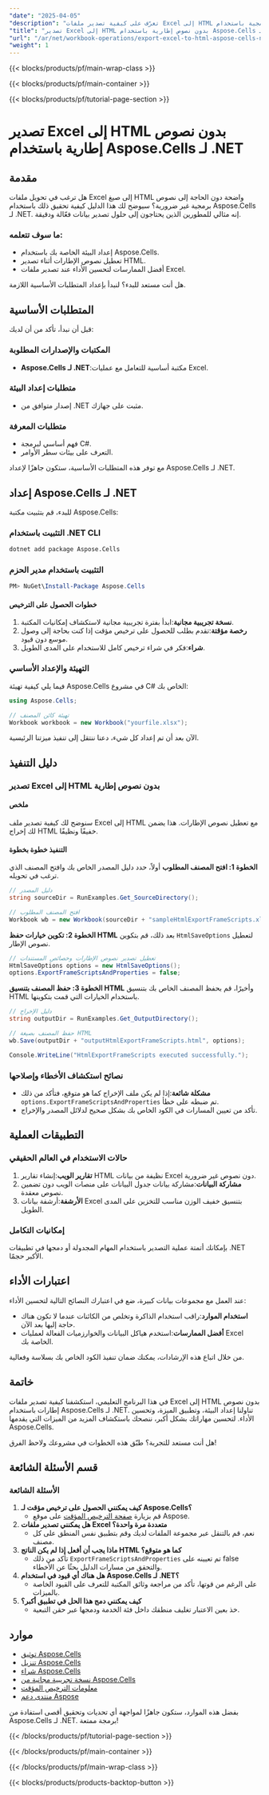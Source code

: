 ```yaml
---
"date": "2025-04-05"
"description": "تعرّف على كيفية تصدير ملفات Excel إلى HTML نظيف وخالٍ من النصوص البرمجية باستخدام Aspose.Cells لـ .NET. مثالي لإعداد التقارير على الويب ومشاركة البيانات."
"title": "تصدير Excel إلى HTML بدون نصوص إطارية باستخدام Aspose.Cells لـ .NET"
"url": "/ar/net/workbook-operations/export-excel-to-html-aspose-cells-net/"
"weight": 1
---
```


{{< blocks/products/pf/main-wrap-class >}}

{{< blocks/products/pf/main-container >}}

{{< blocks/products/pf/tutorial-page-section >}}


# تصدير Excel إلى HTML بدون نصوص إطارية باستخدام Aspose.Cells لـ .NET

## مقدمة

هل ترغب في تحويل ملفات Excel إلى صيغ HTML واضحة دون الحاجة إلى نصوص برمجية غير ضرورية؟ سيوضح لك هذا الدليل كيفية تحقيق ذلك باستخدام Aspose.Cells لـ .NET. إنه مثالي للمطورين الذين يحتاجون إلى حلول تصدير بيانات فعّالة ودقيقة.

### ما سوف تتعلمه:
- إعداد البيئة الخاصة بك باستخدام Aspose.Cells.
- تعطيل نصوص الإطارات أثناء تصدير HTML.
- أفضل الممارسات لتحسين الأداء عند تصدير ملفات Excel.

هل أنت مستعد للبدء؟ لنبدأ بإعداد المتطلبات الأساسية اللازمة.

## المتطلبات الأساسية

قبل أن نبدأ، تأكد من أن لديك:

### المكتبات والإصدارات المطلوبة
- **Aspose.Cells لـ .NET**:مكتبة أساسية للتعامل مع عمليات Excel.
  
### متطلبات إعداد البيئة
- إصدار متوافق من .NET مثبت على جهازك.

### متطلبات المعرفة
- فهم أساسي لبرمجة C#.
- التعرف على بيئات سطر الأوامر.

مع توفر هذه المتطلبات الأساسية، ستكون جاهزًا لإعداد Aspose.Cells لـ .NET.

## إعداد Aspose.Cells لـ .NET

للبدء، قم بتثبيت مكتبة Aspose.Cells:

### التثبيت باستخدام .NET CLI
```bash
dotnet add package Aspose.Cells
```

### التثبيت باستخدام مدير الحزم
```powershell
PM> NuGet\Install-Package Aspose.Cells
```

#### خطوات الحصول على الترخيص
1. **نسخة تجريبية مجانية**:ابدأ بفترة تجريبية مجانية لاستكشاف إمكانيات المكتبة.
2. **رخصة مؤقتة**:تقدم بطلب للحصول على ترخيص مؤقت إذا كنت بحاجة إلى وصول موسع دون قيود.
3. **شراء**:فكر في شراء ترخيص كامل للاستخدام على المدى الطويل.

### التهيئة والإعداد الأساسي
فيما يلي كيفية تهيئة Aspose.Cells في مشروع C# الخاص بك:
```csharp
using Aspose.Cells;

// تهيئة كائن المصنف
Workbook workbook = new Workbook("yourfile.xlsx");
```

الآن بعد أن تم إعداد كل شيء، دعنا ننتقل إلى تنفيذ ميزتنا الرئيسية.

## دليل التنفيذ

### تصدير Excel إلى HTML بدون نصوص إطارية

#### ملخص
سنوضح لك كيفية تصدير ملف Excel إلى HTML مع تعطيل نصوص الإطارات. هذا يضمن لك إخراج HTML خفيفًا ونظيفًا.

#### التنفيذ خطوة بخطوة
**الخطوة 1: افتح المصنف المطلوب**
أولاً، حدد دليل المصدر الخاص بك وافتح المصنف الذي ترغب في تحويله.
```csharp
// دليل المصدر
string sourceDir = RunExamples.Get_SourceDirectory();

// افتح المصنف المطلوب
Workbook wb = new Workbook(sourceDir + "sampleHtmlExportFrameScripts.xlsx");
```

**الخطوة 2: تكوين خيارات حفظ HTML**
بعد ذلك، قم بتكوين `HtmlSaveOptions` لتعطيل نصوص الإطار.
```csharp
// تعطيل تصدير نصوص الإطارات وخصائص المستندات
HtmlSaveOptions options = new HtmlSaveOptions();
options.ExportFrameScriptsAndProperties = false;
```

**الخطوة 3: حفظ المصنف بتنسيق HTML**
وأخيرًا، قم بحفظ المصنف الخاص بك بتنسيق HTML باستخدام الخيارات التي قمت بتكوينها.
```csharp
// دليل الإخراج
string outputDir = RunExamples.Get_OutputDirectory();

// حفظ المصنف بصيغة HTML
wb.Save(outputDir + "outputHtmlExportFrameScripts.html", options);

Console.WriteLine("HtmlExportFrameScripts executed successfully.");
```

### نصائح استكشاف الأخطاء وإصلاحها
- **مشكلة شائعة**:إذا لم يكن ملف الإخراج كما هو متوقع، فتأكد من ذلك `options.ExportFrameScriptsAndProperties` تم ضبطه على خطأ.
- تأكد من تعيين المسارات في الكود الخاص بك بشكل صحيح لدلائل المصدر والإخراج.

## التطبيقات العملية

### حالات الاستخدام في العالم الحقيقي
1. **تقارير الويب**:إنشاء تقارير HTML نظيفة من بيانات Excel دون نصوص غير ضرورية.
2. **مشاركة البيانات**:مشاركة بيانات جدول البيانات على منصات الويب دون تضمين نصوص معقدة.
3. **الأرشفة**:أرشفة بيانات Excel بتنسيق خفيف الوزن مناسب للتخزين على المدى الطويل.

### إمكانيات التكامل
بإمكانك أتمتة عملية التصدير باستخدام المهام المجدولة أو دمجها في تطبيقات .NET الأكبر حجمًا.

## اعتبارات الأداء
عند العمل مع مجموعات بيانات كبيرة، ضع في اعتبارك النصائح التالية لتحسين الأداء:
- **استخدام الموارد**:راقب استخدام الذاكرة وتخلص من الكائنات عندما لا تكون هناك حاجة إليها بعد الآن.
- **أفضل الممارسات**:استخدم هياكل البيانات والخوارزميات الفعالة لعمليات Excel الخاصة بك.

من خلال اتباع هذه الإرشادات، يمكنك ضمان تنفيذ الكود الخاص بك بسلاسة وفعالية.

## خاتمة

في هذا البرنامج التعليمي، استكشفنا كيفية تصدير ملفات Excel إلى HTML بدون نصوص إطارات باستخدام Aspose.Cells لـ .NET. تناولنا إعداد البيئة، وتطبيق الميزة، وتحسين الأداء. لتحسين مهاراتك بشكل أكبر، ننصحك باستكشاف المزيد من الميزات التي يقدمها Aspose.Cells.

هل أنت مستعد للتجربة؟ طبّق هذه الخطوات في مشروعك ولاحظ الفرق!

## قسم الأسئلة الشائعة

### الأسئلة الشائعة
1. **كيف يمكنني الحصول على ترخيص مؤقت لـ Aspose.Cells؟**
   - قم بزيارة [صفحة الترخيص المؤقت](https://purchase.aspose.com/temporary-license/) على موقع Aspose.
2. **هل يمكنني تصدير ملفات Excel متعددة مرة واحدة؟**
   - نعم، قم بالتنقل عبر مجموعة الملفات لديك وقم بتطبيق نفس المنطق على كل مصنف.
3. **ماذا يجب أن أفعل إذا لم يكن الناتج HTML كما هو متوقع؟**
   - تأكد من ذلك `ExportFrameScriptsAndProperties` تم تعيينه على false والتحقق من مسارات الدليل بحثًا عن الأخطاء.
4. **هل هناك أي قيود في استخدام Aspose.Cells لـ .NET؟**
   - على الرغم من قوتها، تأكد من مراجعة وثائق المكتبة للتعرف على القيود الخاصة بالميزات.
5. **كيف يمكنني دمج هذا الحل في تطبيق أكبر؟**
   - خذ بعين الاعتبار تغليف منطقك داخل فئة الخدمة ودمجها عبر حقن التبعية.

## موارد
- [توثيق Aspose.Cells](https://reference.aspose.com/cells/net/)
- [تنزيل Aspose.Cells](https://releases.aspose.com/cells/net/)
- [شراء Aspose.Cells](https://purchase.aspose.com/buy)
- [نسخة تجريبية مجانية من Aspose.Cells](https://releases.aspose.com/cells/net/)
- [معلومات الترخيص المؤقت](https://purchase.aspose.com/temporary-license/)
- [منتدى دعم Aspose](https://forum.aspose.com/c/cells/9)

بفضل هذه الموارد، ستكون جاهزًا لمواجهة أي تحديات وتحقيق أقصى استفادة من Aspose.Cells لـ .NET. برمجة ممتعة!


{{< /blocks/products/pf/tutorial-page-section >}}

{{< /blocks/products/pf/main-container >}}

{{< /blocks/products/pf/main-wrap-class >}}

{{< blocks/products/products-backtop-button >}}